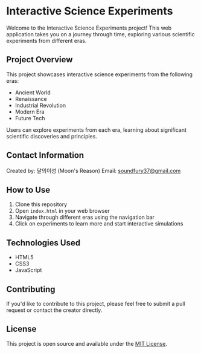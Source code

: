 # Interactive Science Experiments

Welcome to the Interactive Science Experiments project! This web application takes you on a journey through time, exploring various scientific experiments from different eras.

## Project Overview

This project showcases interactive science experiments from the following eras:
- Ancient World
- Renaissance
- Industrial Revolution
- Modern Era
- Future Tech

Users can explore experiments from each era, learning about significant scientific discoveries and principles.

## Contact Information

Created by: 달의이성 (Moon's Reason)
Email: soundfury37@gmail.com

## How to Use

1. Clone this repository
2. Open `index.html` in your web browser
3. Navigate through different eras using the navigation bar
4. Click on experiments to learn more and start interactive simulations

## Technologies Used

- HTML5
- CSS3
- JavaScript

## Contributing

If you'd like to contribute to this project, please feel free to submit a pull request or contact the creator directly.

## License

This project is open source and available under the [MIT License](LICENSE).
